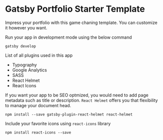 # Gatsby Portfolio Starter Template

Impress your portfolio with this game chaning template. You can customize it however you want.

Run your app in development mode using the below command

```
gatsby develop
```

List of all plugins used in this app

- Typography
- Google Analytics
- SASS
- React Helmet
- React Icons

If you want your app to be SEO optmized, you would need to add page metadata such as title or description. `React Helmet` offers you that flexibility to manage your document head.

```
npm install --save gatsby-plugin-react-helmet react-helmet
```

Include your favorite icons using `react-icons` library

```
npm install react-icons --save
```
